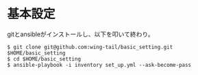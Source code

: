 # 基本設定

gitとansibleがインストールし、以下を叩いて終わり。

```
$ git clone git@github.com:wing-tail/basic_setting.git $HOME/basic_setting
$ cd $HOME/basic_setting
$ ansible-playbook -i inventory set_up.yml --ask-become-pass
`````
